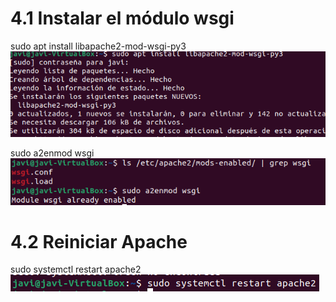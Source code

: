 # 4.1 Instalar el módulo wsgi
sudo apt install libapache2-mod-wsgi-py3  
![imagen1](../Foto/installwsgi.png) 

sudo a2enmod wsgi
![imagen1](../Foto/aen2wsgi.png) 


# 4.2 Reiniciar Apache
sudo systemctl restart apache2  
![imagen1](../Foto/resetearApache.png) 
